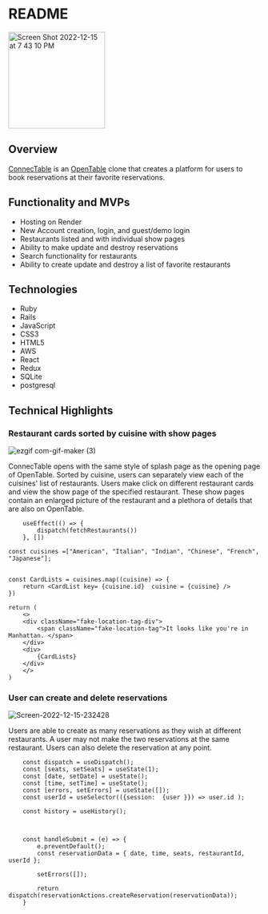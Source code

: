 # README

<img width="193" alt="Screen Shot 2022-12-15 at 7 43 10 PM" src="https://user-images.githubusercontent.com/112725448/207996277-87ca5ad5-c001-4221-bf29-53b4415850f8.png">

## Overview
[ConnecTable](https://connectable.onrender.com) is an [OpenTable](https://www.opentable.com/) clone that creates a platform for users to book reservations at their favorite reservations.

## Functionality and MVPs
- Hosting on Render
- New Account creation, login, and guest/demo login
- Restaurants listed and with individual show pages
- Ability to make update and destroy reservations
- Search functionality for restaurants
- Ability to create update and destroy a list of favorite restaurants

## Technologies


- Ruby 
- Rails 
- JavaScript 
- CSS3 
- HTML5 
- AWS 
- React 
- Redux 
- SQLite 
- postgresql

## Technical Highlights

### Restaurant cards sorted by cuisine with show pages

![ezgif com-gif-maker (3)](https://user-images.githubusercontent.com/112725448/208018085-c7641aa0-8bc0-42d1-8ae1-d5e73df133e1.gif)

ConnecTable opens with the same style of splash page as the opening page of OpenTable. Sorted by cuisine, users can separately view each of the cuisines' list of restaurants. Users make click on different restaurant cards and view the show page of the specified restaurant. These show pages contain an enlarged picture of the restaurant and a plethora of details that are also on OpenTable.

```
    useEffect(() => {
        dispatch(fetchRestaurants())
    }, [])

const cuisines =["American", "Italian", "Indian", "Chinese", "French", "Japanese"];


const CardLists = cuisines.map((cuisine) => {
    return <CardList key= {cuisine.id}  cuisine = {cuisine} />
})

return (
    <>
    <div className="fake-location-tag-div">
        <span className="fake-location-tag">It looks like you're in Manhattan. </span>
    </div>
    <div>
        {CardLists}
    </div>
    </>
)
```

### User can create and delete reservations

![Screen-2022-12-15-232428](https://user-images.githubusercontent.com/112725448/208022161-068e2b36-6b86-4058-ae87-e2acf8dbbea2.gif)

Users are able to create as many reservations as they wish at different restaurants. A user may not make the two reservations at the same restaurant. Users can also delete the reservation at any point. 

```
    const dispatch = useDispatch();
    const [seats, setSeats] = useState(1);
    const [date, setDate] = useState();
    const [time, setTime] = useState();
    const [errors, setErrors] = useState([]);
    const userId = useSelector(({session:  {user }}) => user.id );

    const history = useHistory();


    
    const handleSubmit = (e) => {
        e.preventDefault();
        const reservationData = { date, time, seats, restaurantId,  userId };

        setErrors([]);

        return dispatch(reservationActions.createReservation(reservationData));
    }

```

